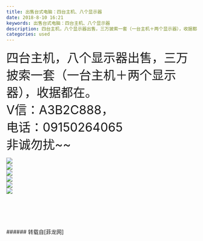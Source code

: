 ```yaml
---
title: 出售台式电脑：四台主机、八个显示器
date: 2018-8-10 16:21
keywords: 出售台式电脑：四台主机、八个显示器
description: 四台主机，八个显示器出售，三万披索一套（一台主机＋两个显示器），收据都在。V信：A3B2C888，电话：09150264065非诚勿扰~~
categories: used
---
```

<td class="t_f" id="postmessage_1622092">

<font size="6">四台主机，八个显示器出售，三万披索一套（一台主机＋两个显示器），收据都在。<br/>
V信：A3B2C888，<br/>
电话：09150264065<br/>
非诚勿扰~~</font>

<img aid="910795" data-cf-modified-1f084da3f29728fd959b3e71-="" file="data/attachment/forum/201808/10/161646c8xba3aeqasaw3ad.jpg.thumb.jpg" id="aimg_910795" inpost="1" onclick="" onmouseover="" src="http://www.flw.ph/data/attachment/forum/201808/10/161646c8xba3aeqasaw3ad.jpg" style="cursor:pointer" zoomfile="data/attachment/forum/201808/10/161646c8xba3aeqasaw3ad.jpg"/>


<br/>

<img aid="910800" data-cf-modified-1f084da3f29728fd959b3e71-="" file="data/attachment/forum/201808/10/161709l2wdzy2jsc5oi5rr.jpg.thumb.jpg" id="aimg_910800" inpost="1" onclick="" onmouseover="" src="http://www.flw.ph/data/attachment/forum/201808/10/161709l2wdzy2jsc5oi5rr.jpg" style="cursor:pointer" zoomfile="data/attachment/forum/201808/10/161709l2wdzy2jsc5oi5rr.jpg"/>


<br/>

<img aid="910802" data-cf-modified-1f084da3f29728fd959b3e71-="" file="data/attachment/forum/201808/10/161734lzpnpvpub4cc4jci.jpg.thumb.jpg" id="aimg_910802" inpost="1" onclick="" onmouseover="" src="http://www.flw.ph/data/attachment/forum/201808/10/161734lzpnpvpub4cc4jci.jpg" style="cursor:pointer" zoomfile="data/attachment/forum/201808/10/161734lzpnpvpub4cc4jci.jpg"/>


<br/>

<img aid="910801" data-cf-modified-1f084da3f29728fd959b3e71-="" file="data/attachment/forum/201808/10/161733gov1zssnv53byoow.jpg.thumb.jpg" id="aimg_910801" inpost="1" onclick="" onmouseover="" src="http://www.flw.ph/data/attachment/forum/201808/10/161733gov1zssnv53byoow.jpg" style="cursor:pointer" zoomfile="data/attachment/forum/201808/10/161733gov1zssnv53byoow.jpg"/>


<br/>

<img aid="910803" data-cf-modified-1f084da3f29728fd959b3e71-="" file="data/attachment/forum/201808/10/161807oc3ge6czqsxjgggb.jpg.thumb.jpg" id="aimg_910803" inpost="1" onclick="" onmouseover="" src="http://www.flw.ph/data/attachment/forum/201808/10/161807oc3ge6czqsxjgggb.jpg" style="cursor:pointer" zoomfile="data/attachment/forum/201808/10/161807oc3ge6czqsxjgggb.jpg"/>


<br/>

<img aid="910804" data-cf-modified-1f084da3f29728fd959b3e71-="" file="data/attachment/forum/201808/10/161827mt97ts28323tn77s.jpg.thumb.jpg" id="aimg_910804" inpost="1" onclick="" onmouseover="" src="http://www.flw.ph/data/attachment/forum/201808/10/161827mt97ts28323tn77s.jpg" style="cursor:pointer" zoomfile="data/attachment/forum/201808/10/161827mt97ts28323tn77s.jpg"/>


<br/>
<br/>
<br/>
<font size="6"><br/>
</font><br/>
</td>
###### 转载自[菲龙网]